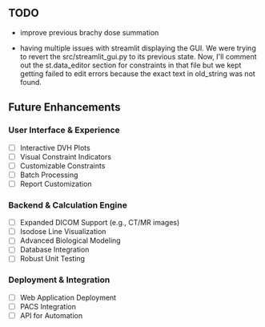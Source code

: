 ## TODO
- improve previous brachy dose summation

- having multiple issues with streamlit displaying the GUI. We were trying to revert the src/streamlit_gui.py to its previous state. Now, I'll comment out the st.data_editor section for constraints in that file but we kept getting failed to edit errors because the exact text in old_string was not found.

## Future Enhancements

### User Interface & Experience
- [ ] Interactive DVH Plots
- [ ] Visual Constraint Indicators
- [ ] Customizable Constraints
- [ ] Batch Processing
- [ ] Report Customization

### Backend & Calculation Engine
- [ ] Expanded DICOM Support (e.g., CT/MR images)
- [ ] Isodose Line Visualization
- [ ] Advanced Biological Modeling
- [ ] Database Integration
- [ ] Robust Unit Testing

### Deployment & Integration
- [ ] Web Application Deployment
- [ ] PACS Integration
- [ ] API for Automation
